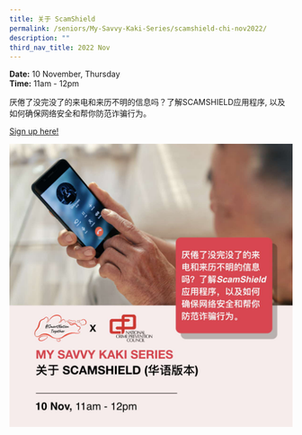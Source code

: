 ```yaml
---
title: 关于 ScamShield
permalink: /seniors/My-Savvy-Kaki-Series/scamshield-chi-nov2022/
description: ""
third_nav_title: 2022 Nov
---
```


**Date:** 10 November, Thursday
<br> **Time:** 11am - 12pm

厌倦了没完没了的来电和来历不明的信息吗？了解SCAMSHIELD应用程序, 以及如何确保网络安全和帮你防范诈骗行为。 

[Sign up here!](https://go.gov.sg/seniors-scamshield-nov22) 

![free webinar on scamshield app for seniors in chinese](/images/Nov%202022/Seniors_10%20Nov%20(Chi).jpeg)